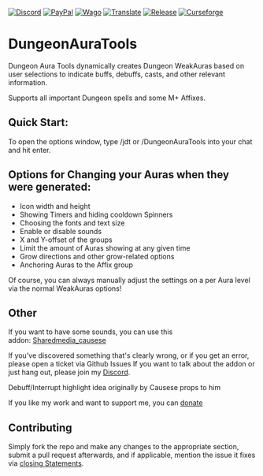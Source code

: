 [![Discord][SVG-Discord]][Discord]
[![PayPal][SVG-PayPal]][PayPal]
[![Wago][SVG-Wago]][Wago]
[![Translate][SVG-Translate]][Translate]
[![Release][SVG-Release]][Release]
[![Curseforge][SVG-Curseforge]][Curseforge]

# DungeonAuraTools
Dungeon Aura Tools dynamically creates Dungeon WeakAuras based on user selections to indicate buffs, debuffs, casts, and other relevant information.

Supports all important Dungeon spells and some M+ Affixes.

## Quick Start:
To open the options window, type /jdt or /DungeonAuraTools into your chat and hit enter.

## Options for Changing your Auras when they were generated:

* Icon width and height
* Showing Timers and hiding cooldown Spinners
* Choosing the fonts and text size
* Enable or disable sounds
* X and Y-offset of the groups
* Limit the amount of Auras showing at any given time
* Grow directions and other grow-related options
* Anchoring Auras to the Affix group

Of course, you can always manually adjust the settings on a per Aura level via the normal WeakAuras options!

## Other

If you want to have some sounds, you can use this addon: [Sharedmedia_causese](https://www.curseforge.com/wow/addons/sharedmedia_causese) 

If you've discovered something that's clearly wrong, or if you get an error, please open a ticket via Github Issues
If you want to talk about the addon or just hang out, please join my [Discord](https://discord.com/invite/v3gYmYamGJ).

Debuff/Interrupt highlight idea originally by Causese props to him

If you like my work and want to support me, you can [donate](https://www.paypal.com/donate/?hosted_button_id=PSQ4D3HXNZKMG)

## Contributing
Simply fork the repo and make any changes to the appropriate section, submit a pull request afterwards, and if applicable, mention the issue it fixes via [closing Statements](https://docs.github.com/en/issues/tracking-your-work-with-issues/closing-an-issue).


[//]: # (Links)

[Discord]: https://discord.com/invite/v3gYmYamGJ (Join the Discord)
[PayPal]: https://www.paypal.com/donate/?hosted_button_id=PSQ4D3HXNZKMG (Donate via PayPal)
[Wago]: https://wago.io/p/Jodsderechte (Check out my Weakauras)
[Release]: https://github.com/Jodsderechte/DungeonAuraTools/releases/latest (Latest release)
[Translate]: https://legacy.curseforge.com/wow/addons/dungeon-aura-tools/localization (Help Translate)
[Curseforge]: https://legacy.curseforge.com/wow/addons/dungeon-aura-tools

[//]: # (Images)
[SVG-Curseforge]: https://cf.way2muchnoise.eu/short_662863.svg
[SVG-Discord]: https://img.shields.io/badge/Discord-7289da?logo=discord&logoColor=fff&style=flat-square
[SVG-PayPal]: https://custom-icon-badges.demolab.com/badge/-Donate-lightgrey?style=flat-square&logo=paypal&color=007CB1
[SVG-Wago]: https://custom-icon-badges.demolab.com/badge/-WeakAuras-lightgrey?style=flat-square&logo=weakauras&color=22283D
[SVG-Release]: https://badgen.net/github/release/Jodsderechte/DungeonAuraTools?style=flat-square
[SVG-Translate]: https://custom-icon-badges.demolab.com/badge/-Help_Translate-lightgrey?style=flat-square&logo=translate&color=ffbda3

